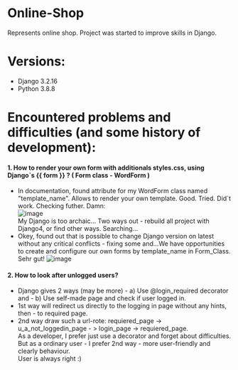 # Online-Shop
Represents online shop. Project was started to improve skills in Django.
# Versions:
* Django 3.2.16
* Python 3.8.8

# Encountered problems and difficulties (and some history of development):

#### 1. How to render your own form with additionals styles.css, using Django`s {{ form }} ? ( Form class - WordForm ) 
* In documentation, found attribute for my WordForm class named "template_name". Allows to render your own template. Good. Tried. Did`t work. Checking futher. Damn: 
<br> ![image](https://user-images.githubusercontent.com/67171139/215750421-7b9cd883-48b9-43a9-81c2-a112d290743d.png)
<br> My Django is too archaic... Two ways out - rebuild all project with Django4, or find other ways. Searching... <br> 
* Okey, found out that is possible to change Django version on latest without any critical conflicts - fixing some and...We have opportunities to create and configure our own forms by template_name in Form_Class. Sehr gut!
![image](https://user-images.githubusercontent.com/67171139/217643425-6316415f-43cd-426d-9e65-a0064500a15c.png)


#### 2. How  to look after unlogged users?
* Django gives 2 ways (may be more) - a) Use @login_required decorator and - b) Use self-made page and check if user logged in. <br>
* 1st way will redirect us directly to the logging in page without any hints, then - to required page.
* 2nd way draw such a url-rote: requiered_page ->  u_a_not_loggedin_page - > login_page -> requiered_page. <br>
As a developer, I prefer just use a decorator and forget about difficulties. But as a ordinary user - I prefer 2nd way - more user-friendly and clearly behaviour. <br>
User is always right :)
